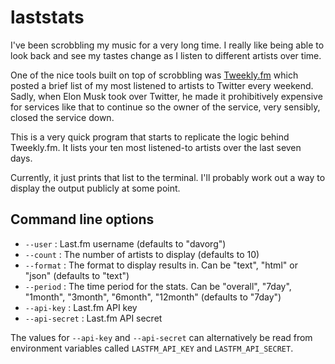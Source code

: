 laststats
=========

I've been scrobbling my music for a very long time. I really like being able
to look back and see my tastes change as I listen to different artists over
time.

One of the nice tools built on top of scrobbling was
[Tweekly.fm](https://tweekly.fm/) which posted a brief list of my most
listened to artists to Twitter every weekend. Sadly, when Elon Musk took
over Twitter, he made it prohibitively expensive for services like that
to continue so the owner of the service, very sensibly, closed the service
down.

This is a very quick program that starts to replicate the logic behind
Tweekly.fm. It lists your ten most listened-to artists over the last
seven days.

Currently, it just prints that list to the terminal. I'll probably work
out a way to display the output publicly at some point.

## Command line options

* `--user` : Last.fm username (defaults to "davorg")
* `--count` : The number of artists to display (defaults to 10)
* `--format` : The format to display results in. Can be "text", "html" or "json" (defaults to "text")
* `--period` : The time period for the stats. Can be "overall", "7day", "1month", "3month", "6month", "12month" (defaults to "7day")
* `--api-key` : Last.fm API key
* `--api-secret` : Last.fm API secret

The values for `--api-key` and `--api-secret` can alternatively be read from
environment variables called `LASTFM_API_KEY` and `LASTFM_API_SECRET`.

